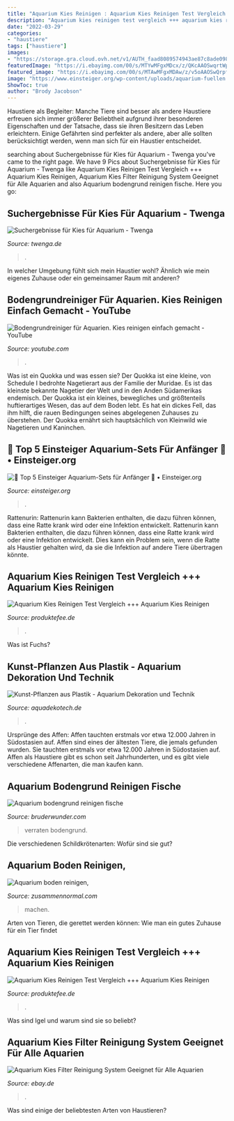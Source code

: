 ```yaml
---
title: "Aquarium Kies Reinigen : Aquarium Kies Reinigen Test Vergleich +++ Aquarium Kies Reinigen"
description: "Aquarium kies reinigen test vergleich +++ aquarium kies reinigen"
date: "2022-03-29"
categories:
- "haustiere"
tags: ["haustiere"]
images:
- "https://storage.gra.cloud.ovh.net/v1/AUTH_faad8089574943ae87c8ade09891e640/img-de/262536457/7626043081203656447.jpg"
featuredImage: "https://i.ebayimg.com/00/s/MTYwMFgxMDcx/z/QKcAAOSwqrtWp4td/%24_10.JPG?set_id=880000500F"
featured_image: "https://i.ebayimg.com/00/s/MTAwMFgxMDAw/z/v5oAAOSwQrpf0gsZ/$_12.JPG?set_id=880000500F"
image: "https://www.einsteiger.org/wp-content/uploads/aquarium-fuellen.jpg"
ShowToc: true
author: "Brody Jacobson"
---
```



Haustiere als Begleiter: Manche Tiere sind besser als andere
Haustiere erfreuen sich immer größerer Beliebtheit aufgrund ihrer besonderen Eigenschaften und der Tatsache, dass sie ihren Besitzern das Leben erleichtern. Einige Gefährten sind perfekter als andere, aber alle sollten berücksichtigt werden, wenn man sich für ein Haustier entscheidet.

	

		
searching about Suchergebnisse für Kies für Aquarium - Twenga you've came to the right page. We have 9 Pics about Suchergebnisse für Kies für Aquarium - Twenga like Aquarium Kies Reinigen Test Vergleich +++ Aquarium Kies Reinigen, Aquarium Kies Filter Reinigung System Geeignet für Alle Aquarien and also Aquarium bodengrund reinigen fische. Here you go:
		
    
## Suchergebnisse Für Kies Für Aquarium - Twenga

<img loading=lazy src="https://storage.gra.cloud.ovh.net/v1/AUTH_faad8089574943ae87c8ade09891e640/img-de/262536457/7626043081203656447.jpg" onerror="this.onerror=null;this.src='https://tse2.mm.bing.net/th?id=OIP.UkhBKxIReuInkRchW5zPnwAAAA&amp;pid=15.1';" alt="Suchergebnisse für Kies für Aquarium - Twenga">

_Source: twenga.de_

>. 

	

In welcher Umgebung fühlt sich mein Haustier wohl? Ähnlich wie mein eigenes Zuhause oder ein gemeinsamer Raum mit anderen?

    
## Bodengrundreiniger Für Aquarien. Kies Reinigen Einfach Gemacht - YouTube

<img loading=lazy src="https://i.ytimg.com/vi/Fwpw867NzZ8/maxresdefault.jpg" onerror="this.onerror=null;this.src='https://tse2.mm.bing.net/th?id=OIP.Z4Wv9tGFfjIS1xJINZualQHaEK&amp;pid=15.1';" alt="Bodengrundreiniger für Aquarien. Kies reinigen einfach gemacht - YouTube">

_Source: youtube.com_

>. 

	

Was ist ein Quokka und was essen sie?
Der Quokka ist eine kleine, von Schedule I bedrohte Nagetierart aus der Familie der Muridae. Es ist das kleinste bekannte Nagetier der Welt und in den Anden Südamerikas endemisch. Der Quokka ist ein kleines, bewegliches und größtenteils huftierartiges Wesen, das auf dem Boden lebt. Es hat ein dickes Fell, das ihm hilft, die rauen Bedingungen seines abgelegenen Zuhauses zu überstehen. Der Quokka ernährt sich hauptsächlich von Kleinwild wie Nagetieren und Kaninchen.

    
## 🥇 Top 5 Einsteiger Aquarium-Sets Für Anfänger 🤔 • Einsteiger.org

<img loading=lazy src="https://www.einsteiger.org/wp-content/uploads/aquarium-fuellen.jpg" onerror="this.onerror=null;this.src='https://tse2.mm.bing.net/th?id=OIP.MEzq52phagWg6qFExT9zjQHaHa&amp;pid=15.1';" alt="🥇 Top 5 Einsteiger Aquarium-Sets für Anfänger 🤔 • Einsteiger.org">

_Source: einsteiger.org_

>. 

	

Rattenurin: Rattenurin kann Bakterien enthalten, die dazu führen können, dass eine Ratte krank wird oder eine Infektion entwickelt.
Rattenurin kann Bakterien enthalten, die dazu führen können, dass eine Ratte krank wird oder eine Infektion entwickelt. Dies kann ein Problem sein, wenn die Ratte als Haustier gehalten wird, da sie die Infektion auf andere Tiere übertragen könnte.

    
## Aquarium Kies Reinigen Test Vergleich +++ Aquarium Kies Reinigen

<img loading=lazy src="https://i.ebayimg.com/00/s/MTAwMFgxMDAw/z/v5oAAOSwQrpf0gsZ/$_12.JPG?set_id=880000500F" onerror="this.onerror=null;this.src='https://tse2.mm.bing.net/th?id=OIP.6Ptfjmq0Vy5EjypF6_rbNgHaHa&amp;pid=15.1';" alt="Aquarium Kies Reinigen Test Vergleich +++ Aquarium Kies Reinigen">

_Source: produktefee.de_

>. 

	

Was ist Fuchs?

    
## Kunst-Pflanzen Aus Plastik - Aquarium Dekoration Und Technik

<img loading=lazy src="https://image.jimcdn.com/app/cms/image/transf/none/path/s731e32b0ee3518a3/backgroundarea/i3a2701a3ca47ab3e/version/1582467592/image.jpg" onerror="this.onerror=null;this.src='https://tse3.mm.bing.net/th?id=OIP.1IE7zzi1RPC7GfZFgWtBcQHaD8&amp;pid=15.1';" alt="Kunst-Pflanzen aus Plastik - Aquarium Dekoration und Technik">

_Source: aquadekotech.de_

>. 

	

Ursprünge des Affen: Affen tauchten erstmals vor etwa 12.000 Jahren in Südostasien auf.
Affen sind eines der ältesten Tiere, die jemals gefunden wurden. Sie tauchten erstmals vor etwa 12.000 Jahren in Südostasien auf. Affen als Haustiere gibt es schon seit Jahrhunderten, und es gibt viele verschiedene Affenarten, die man kaufen kann.

    
## Aquarium Bodengrund Reinigen Fische

<img loading=lazy src="https://bruderwunder.com/rsc/GfW4ZJM8Y6Sh1VQDC83zdwHaEi.jpg" onerror="this.onerror=null;this.src='https://tse1.mm.bing.net/th?id=OIP.tDKIN1Tlp-TmEW9wL50ktwAAAA&amp;pid=15.1';" alt="Aquarium bodengrund reinigen fische">

_Source: bruderwunder.com_

>verraten bodengrund. 

	

Die verschiedenen Schildkrötenarten: Wofür sind sie gut?

    
## Aquarium Boden Reinigen,

<img loading=lazy src="https://zusammennormal.com/lppsr/s7O8qrpNq8ntbAmDYVMkugHaFj.jpg" onerror="this.onerror=null;this.src='https://tse3.mm.bing.net/th?id=OIP.JY5JlO9S3ju3gcpYkFYnIQAAAA&amp;pid=15.1';" alt="Aquarium boden reinigen,">

_Source: zusammennormal.com_

>machen. 

	

Arten von Tieren, die gerettet werden können: Wie man ein gutes Zuhause für ein Tier findet

    
## Aquarium Kies Reinigen Test Vergleich +++ Aquarium Kies Reinigen

<img loading=lazy src="https://i.ebayimg.com/00/s/MTIwMFgxMjAw/z/5qwAAOSwcMNgF6-x/$_12.JPG?set_id=880000500F" onerror="this.onerror=null;this.src='https://tse3.mm.bing.net/th?id=OIP.r0-BH0BnFYhM8klJGygT0wHaHa&amp;pid=15.1';" alt="Aquarium Kies Reinigen Test Vergleich +++ Aquarium Kies Reinigen">

_Source: produktefee.de_

>. 

	

Was sind Igel und warum sind sie so beliebt?

    
## Aquarium Kies Filter Reinigung System Geeignet Für Alle Aquarien

<img loading=lazy src="https://i.ebayimg.com/00/s/MTYwMFgxMDcx/z/QKcAAOSwqrtWp4td/%24_10.JPG?set_id=880000500F" onerror="this.onerror=null;this.src='https://tse2.mm.bing.net/th?id=OIP.sZ-rKkTfD0yujr_UKyAPQQHaLE&amp;pid=15.1';" alt="Aquarium Kies Filter Reinigung System Geeignet für Alle Aquarien">

_Source: ebay.de_

>. 

	

Was sind einige der beliebtesten Arten von Haustieren?


